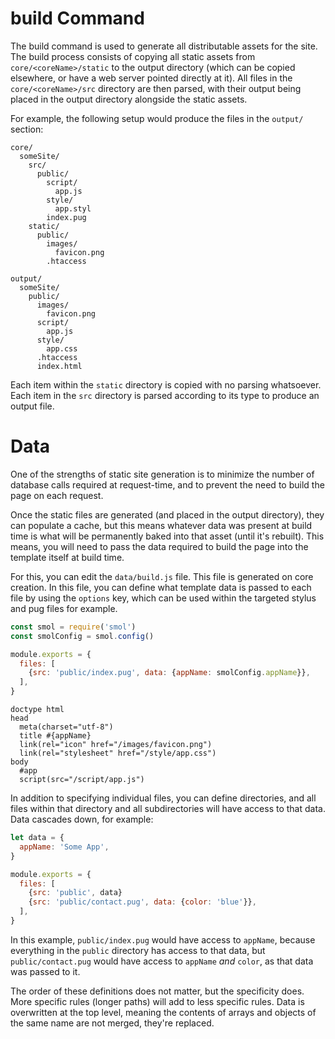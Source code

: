 # build Command

The build command is used to generate all distributable assets for the site. The build process consists of copying all static assets from `core/<coreName>/static` to the output directory (which can be copied elsewhere, or have a web server pointed directly at it). All files in the `core/<coreName>/src` directory are then parsed, with their output being placed in the output directory alongside the static assets.

For example, the following setup would produce the files in the `output/` section:

```
core/
  someSite/
    src/
      public/
        script/
          app.js
        style/
          app.styl
        index.pug
    static/
      public/
        images/
          favicon.png
        .htaccess

output/
  someSite/
    public/
      images/
        favicon.png
      script/
        app.js
      style/
        app.css
      .htaccess
      index.html
```

Each item within the `static` directory is copied with no parsing whatsoever. Each item in the `src` directory is parsed according to its type to produce an output file.

# Data

One of the strengths of static site generation is to minimize the number of database calls required at request-time, and to prevent the need to build the page on each request.

Once the static files are generated (and placed in the output directory), they can populate a cache, but this means whatever data was present at build time is what will be permanently baked into that asset (until it's rebuilt). This means, you will need to pass the data required to build the page into the template itself at build time.

For this, you can edit the `data/build.js` file. This file is generated on core creation. In this file, you can define what template data is passed to each file by using the `options` key, which can be used within the targeted stylus and pug files for example.

```js
const smol = require('smol')
const smolConfig = smol.config()

module.exports = {
  files: [
    {src: 'public/index.pug', data: {appName: smolConfig.appName}},
  ],
}
```

```pug
doctype html
head
  meta(charset="utf-8")
  title #{appName}
  link(rel="icon" href="/images/favicon.png")
  link(rel="stylesheet" href="/style/app.css")
body
  #app
  script(src="/script/app.js")
```

In addition to specifying individual files, you can define directories, and all files within that directory and all subdirectories will have access to that data. Data cascades down, for example:

```js
let data = {
  appName: 'Some App',
}

module.exports = {
  files: [
    {src: 'public', data}
    {src: 'public/contact.pug', data: {color: 'blue'}},
  ],
}
```

In this example, `public/index.pug` would have access to `appName`, because everything in the `public` directory has access to that data, but `public/contact.pug` would have access to `appName` _and_ `color`, as that data was passed to it.

The order of these definitions does not matter, but the specificity does. More specific rules (longer paths) will add to less specific rules. Data is overwritten at the top level, meaning the contents of arrays and objects of the same name are not merged, they're replaced.
